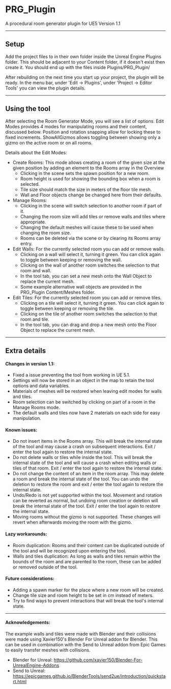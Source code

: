 # PRG_Plugin
A procedural room generator plugin for UE5
Version 1.1

----------------------------------------------------------------------------------------------------------------------

## Setup
Add the project files to in their own folder inside the Unreal Engine Plugins folder.
This should be adjacent to your Content folder, if it doesn't exist then create it.
You should end up with the files inside Plugins/PRG_Plugin/

After rebuilding on the next time you start up your project, the plugin will be ready.
In the menu bar, under 'Edit -> Plugins', under 'Project -> Editor Tools' you can view the plugin details.

----------------------------------------------------------------------------------------------------------------------

## Using the tool

After selecting the Room Generator Mode, you will see a list of options.
Edit Modes provides 4 modes for manipulating rooms and their content, discussed below.
Position and rotation snapping allow for locking these to fixed increments.
ShowAllGizmos allows toggling between showing only a gizmo on the active room or on all rooms.

Details about the Edit Modes:
  - Create Rooms:
  This mode allows creating a room of the given size at the given position by adding an element to the Rooms array in the Overview
    * Clicking in the scene sets the spawn position for a new room.
    * Room height is used for showing the bounding box when a room is selected.
	* Tile size should match the size in meters of the floor tile mesh.
    * Wall and Floor objects change be changed here from their defaults.
  - Manage Rooms:
    * Clicking in the scene will switch selection to another room if part of it.
	* Changing the room size will add tiles or remove walls and tiles where appropriate.
	* Changing the default meshes will cause these to be used when changing the room size.
	* Rooms can be deleted via the scene or by clearing its Rooms array entry.
  - Edit Walls:
  For the currently selected room you can add or remove walls.
    * Clicking on a wall will select it, turning it green. You can click again to toggle between keeping or removing the wall.
    * Clicking on the wall of another room switches the selection to that room and wall.
    * In the tool tab, you can set a new mesh onto the Wall Object to replace the current mesh.
    * Some example alternative wall objects are provided in the PRG_Plugin Content/Meshes folder.
  - Edit Tiles:
  For the currently selected room you can add or remove tiles.
    * Clicking on a tile will select it, turning it green. You can click again to toggle between keeping or removing the tile.
	* Clicking on the tile of another room switches the selection to that room and tile.
    * In the tool tab, you can drag and drop a new mesh onto the Floor Object to replace the current mesh.

----------------------------------------------------------------------------------------------------------------------

## Extra details

#### Changes in version 1.1:
  - Fixed a issue preventing the tool from working in UE 5.1.
  - Settings will now be stored in an object in the map to retain the tool options and data variables.
  - Materials of meshes will be restored when leaving edit modes for walls and tiles.
  - Room selection can be switched by clicking on part of a room in the Manage Rooms mode.
  - The default walls and tiles now have 2 materials on each side for easy manipulation.

#### Known issues:
  - Do not insert items in the Rooms array. This will break the internal state of the tool and may cause a crash on subsequent interactions. Exit / enter the tool again to restore the internal state.
  - Do not delete walls or tiles while inside the tool. This will break the internal state of the tool and will cause a crash when editing walls or tiles of that room. Exit / enter the tool again to restore the internal state.
  - Do not change the content of an item in the room array. This may delete a room and break the internal state of the tool. You can undo the deletion to restore the room and exit / enter the tool again to restore the internal state.
  - Undo/Redo is not yet supported within the tool. Movement and rotation can be reverted as normal, but undoing room creation or deletion will break the internal state of the tool. Exit / enter the tool again to restore the internal state.
  - Moving rooms without the gizmo is not supported. These changes will revert when afterwards moving the room with the gizmo.

#### Lazy workarounds:
- Room duplication:
Rooms and their content can be duplicated outside of the tool and will be recognized upon entering the tool.
- Walls and tiles duplication:
As long as walls and tiles remain within the bounds of the room and are parented to the room, these can be added or removed outside of the tool.

#### Future considerations:
- Adding a spawn marker for the place where a new room will be created.
- Change tile size and room height to be set in cm instead of meters.
- Try to find ways to prevent interactions that will break the tool's internal state.

----------------------------------------------------------------------------------------------------------------------

#### Acknowledgements:
The example walls and tiles were made with Blender and their collisions were made using Xavier150's Blender For Unreal addon for Blender.
This can be used in combination with the Send to Unreal addon from Epic Games to easily transfer meshes with collisions.
- Blender for Unreal:	https://github.com/xavier150/Blender-For-UnrealEngine-Addons
- Send to Unreal: https://epicgames.github.io/BlenderTools/send2ue/introduction/quickstart.html
